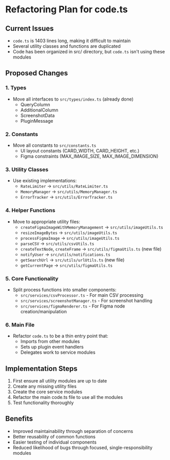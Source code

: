 # Refactoring Plan for code.ts

## Current Issues
- `code.ts` is 1403 lines long, making it difficult to maintain
- Several utility classes and functions are duplicated
- Code has been organized in src/ directory, but `code.ts` isn't using these modules

## Proposed Changes

### 1. Types
- Move all interfaces to `src/types/index.ts` (already done)
  - QueryColumn
  - AdditionalColumn
  - ScreenshotData
  - PluginMessage

### 2. Constants
- Move all constants to `src/constants.ts`
  - UI layout constants (CARD_WIDTH, CARD_HEIGHT, etc.)
  - Figma constraints (MAX_IMAGE_SIZE, MAX_IMAGE_DIMENSION)

### 3. Utility Classes
- Use existing implementations:
  - `RateLimiter` → `src/utils/RateLimiter.ts`
  - `MemoryManager` → `src/utils/MemoryManager.ts`
  - `ErrorTracker` → `src/utils/ErrorTracker.ts`

### 4. Helper Functions
- Move to appropriate utility files:
  - `createFigmaImageWithMemoryManagement` → `src/utils/imageUtils.ts`
  - `resizeImageBytes` → `src/utils/imageUtils.ts`
  - `processFigmaImage` → `src/utils/imageUtils.ts`
  - `parseCSV` → `src/utils/csvUtils.ts`
  - `createTextNode`, `createFrame` → `src/utils/figmaUtils.ts` (new file)
  - `notifyUser` → `src/utils/notifications.ts`
  - `getSearchUrl` → `src/utils/urlUtils.ts` (new file)
  - `getCurrentPage` → `src/utils/figmaUtils.ts`

### 5. Core Functionality
- Split process functions into smaller components:
  - `src/services/csvProcessor.ts` - For main CSV processing
  - `src/services/screenshotManager.ts` - For screenshot handling
  - `src/services/figmaRenderer.ts` - For Figma node creation/manipulation

### 6. Main File
- Refactor `code.ts` to be a thin entry point that:
  - Imports from other modules
  - Sets up plugin event handlers
  - Delegates work to service modules

## Implementation Steps
1. First ensure all utility modules are up to date
2. Create any missing utility files
3. Create the core service modules
4. Refactor the main code.ts file to use all the modules
5. Test functionality thoroughly

## Benefits
- Improved maintainability through separation of concerns
- Better reusability of common functions
- Easier testing of individual components
- Reduced likelihood of bugs through focused, single-responsibility modules 